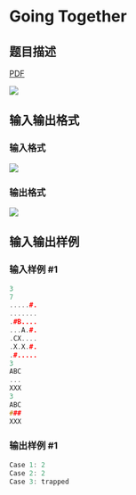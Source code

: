 # Going Together

## 题目描述

[problemUrl]: https://uva.onlinejudge.org/index.php?option=com_onlinejudge&Itemid=8&category=23&page=show_problem&problem=2101

[PDF](https://uva.onlinejudge.org/external/111/p11160.pdf)

![](https://cdn.luogu.com.cn/upload/vjudge_pic/UVA11160/b2d471e5627d6e77a4502e808ea9807340219fdb.png)

## 输入输出格式

### 输入格式

![](https://cdn.luogu.com.cn/upload/vjudge_pic/UVA11160/c983fc02084f06f64315c1bcce1b1fa499be9f72.png)

### 输出格式

![](https://cdn.luogu.com.cn/upload/vjudge_pic/UVA11160/75e36c90d0bd8e7410ea5dae9f6f880a4d3b3952.png)

## 输入输出样例

### 输入样例 #1

```cpp
3
7
.....#.
.......
.#B....
...A.#.
.CX....
.X.X.#.
.#.....
3
ABC
...
XXX
3
ABC
###
XXX
```


### 输出样例 #1

```cpp
Case 1: 2
Case 2: 2
Case 3: trapped
```


